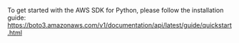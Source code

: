 To get started with the AWS SDK for Python, please follow the installation guide: https://boto3.amazonaws.com/v1/documentation/api/latest/guide/quickstart.html
